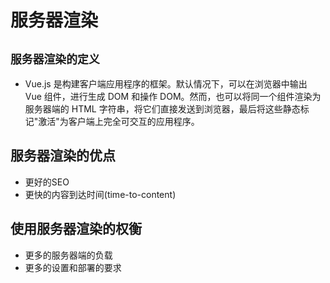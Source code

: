 # 服务器渲染

## `服务器渲染的定义`

* Vue.js 是构建客户端应用程序的框架。默认情况下，可以在浏览器中输出 Vue 组件，进行生成 DOM 和操作 DOM。然而，也可以将同一个组件渲染为服务器端的 HTML 字符串，将它们直接发送到浏览器，最后将这些静态标记"激活"为客户端上完全可交互的应用程序。

## 服务器渲染的优点

* 更好的SEO
* 更快的内容到达时间(time-to-content)

## 使用服务器渲染的权衡

* 更多的服务器端的负载
* 更多的设置和部署的要求
